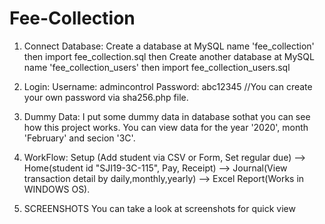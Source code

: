 # Fee-Collection

1. Connect Database: 
Create a database at MySQL name 'fee_collection' then import fee_collection.sql then
Create another database at MySQL name 'fee_collection_users' then import fee_collection_users.sql

2. Login: 
Username: admincontrol
Password: abc12345
//You can create your own password via sha256.php file.

3. Dummy Data: 
I put some dummy data in database sothat you can see how this project works. You can view data for the year '2020', month 'February' and secion '3C'.

4. WorkFlow: 
Setup (Add student via CSV or Form, Set regular due) -->
Home(student id "SJI19-3C-115", Pay, Receipt) -->
Journal(View transaction detail by daily,monthly,yearly) -->
Excel Report(Works in WINDOWS OS).

5. SCREENSHOTS
You can take a look at screenshots for quick view
